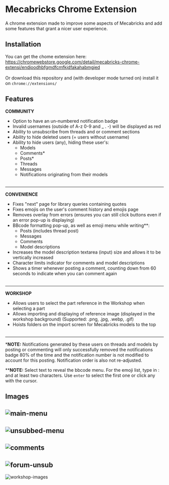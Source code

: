 # Mecabricks Chrome Extension

A chrome extension made to improve some aspects of Mecabricks and add some features that grant a nicer user experience.

## Installation

You can get the chome extension here:<br>
https://chromewebstore.google.com/detail/mecabricks-chrome-extensi/endjoodhbfgmdfcmfkjdfakahabmgjed
<br><br>Or download this repository and (with developer mode turned on) install it on `chrome://extensions/`

## Features

**COMMUNITY**

- Option to have an un-numbered notification badge
- Invalid usernames (outside of A-z 0-9 and \_ . -) will be displayed as red
- Ability to unsubscribe from threads and or comment sections
- Ability to hide deleted users (= users without username)
- Ability to hide users (any), hiding these user's:
  - Models
  - Comments\*
  - Posts\*
  - Threads
  - Messages
  - Notifications originating from their models
    <br><br>

---

**CONVENIENCE**

- Fixes "next" page for library queries containing quotes
- Fixes emojis on the user's comment history and emojis page
- Removes overlay from errors (ensures you can still click buttons even if an error pop-up is displaying)
- BBcode formatting pop-up, as well as emoji menu while writing\*\*:
  - Posts (includes thread post)
  - Messages
  - Comments
  - Model descriptions
- Increases the model description textarea (input) size and allows it to be vertically increased
- Character limits indicator for comments and model descriptions
- Shows a timer whenever posting a comment, counting down from 60 seconds to indicate when you can comment again
  <br><br>

---

**WORKSHOP**

- Allows users to select the part reference in the Workshop when selecting a part
- Allows importing and displaying of reference image (displayed in the workshop background) (Supported: .png, .jpg, .webp, .gif)
- Hoists folders on the import screen for Mecabricks models to the top
  <br><br>

---

\***NOTE:** Notifications generated by these users on threads and models by posting or commenting will only successfully removed the notifications badge 80% of the time and the notification number is not modified to account for this posting. Notification order is also not re-adjusted.

\*\***NOTE:** Select text to reveal the bbcode menu. For the emoji list, type in : and at least two characters. Use `enter` to select the first one or click any with the cursor.

## Images

## ![main-menu](https://github.com/user-attachments/assets/50853d5f-07fd-4024-bc7a-f1c851d61e68)

## ![unsubbed-menu](https://github.com/user-attachments/assets/703cc34b-7884-45ba-9699-87b295f43829)

## ![comments](https://github.com/user-attachments/assets/263f22e9-bf1b-4679-999b-135857b51af6)

## ![forum-unsub](https://github.com/user-attachments/assets/751c439b-6e0b-4fc9-8b1f-f29dcb0f2461)

![workshop-images](https://github.com/user-attachments/assets/f5443997-de52-44a2-a982-77ded4d9bf88)
